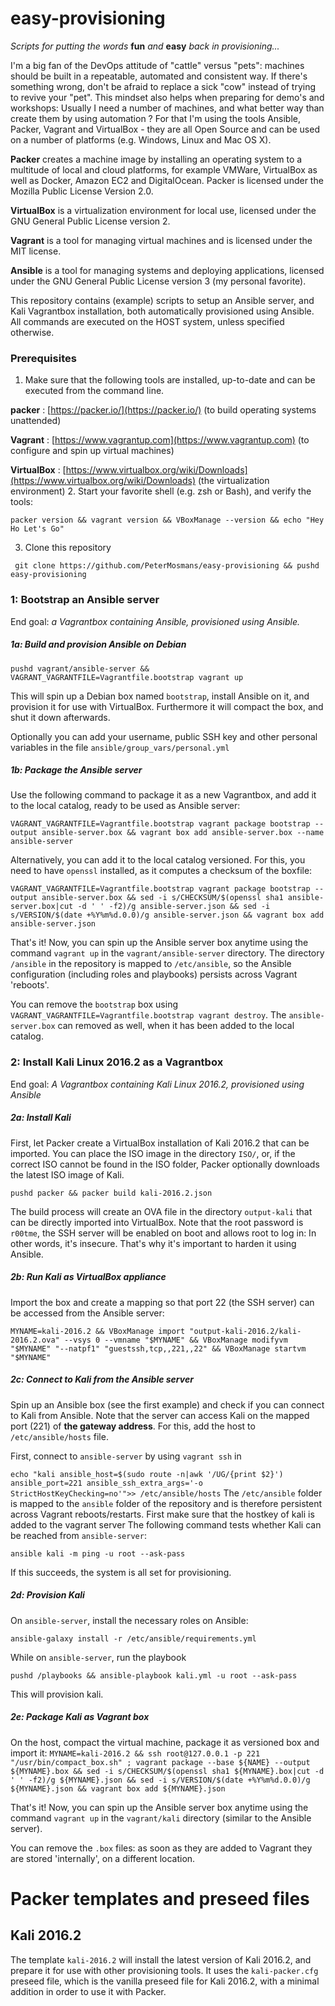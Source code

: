 # easy-provisioning

*Scripts for putting the words* **fun** *and* **easy** *back in provisioning...*


I'm a big fan of the DevOps attitude of "cattle" versus "pets": machines should be built in a repeatable, automated and consistent way. If there's something wrong, don't be afraid to replace a sick "cow" instead of trying to revive your "pet".
This mindset also helps when preparing for demo's and workshops: Usually I need a number of machines, and what better way than create them by using automation ? For that I'm using the tools Ansible, Packer, Vagrant and VirtualBox - they are all Open Source and can be used on a number of platforms (e.g. Windows, Linux and Mac OS X).

**Packer** creates a machine image by installing an operating system to a multitude of local and cloud platforms, for example VMWare, VirtualBox as well as Docker, Amazon EC2 and DigitalOcean. Packer is licensed under the Mozilla Public License Version 2.0.

**VirtualBox** is a virtualization environment for local use, licensed under the GNU General Public License version 2.

**Vagrant** is a tool for managing virtual machines and is licensed under the MIT license.

**Ansible** is a tool for managing systems and deploying applications, licensed under the GNU General Public License version 3 (my personal favorite).

This repository contains (example) scripts to setup an Ansible server, and Kali Vagrantbox installation, both automatically provisioned using Ansible. All commands are executed on the HOST system, unless specified otherwise.

### Prerequisites
1. Make sure that the following tools are installed, up-to-date and can be executed from the command line.

  **packer** : [https://packer.io/](https://packer.io/) (to build operating systems unattended)
  
  **Vagrant** : [https://www.vagrantup.com](https://www.vagrantup.com) (to configure and spin up virtual machines)
  
  **VirtualBox** : [https://www.virtualbox.org/wiki/Downloads](https://www.virtualbox.org/wiki/Downloads) (the virtualization environment)
2. Start your favorite shell (e.g. zsh or Bash), and verify the tools:

  `packer version && vagrant version && VBoxManage --version && echo "Hey Ho Let's Go"`

3. Clone this repository

  ` git clone https://github.com/PeterMosmans/easy-provisioning && pushd easy-provisioning`

### 1: Bootstrap an Ansible server
End goal: *a Vagrantbox containing Ansible, provisioned using Ansible.*

##### 1a: Build and provision Ansible on Debian
`pushd vagrant/ansible-server && VAGRANT_VAGRANTFILE=Vagrantfile.bootstrap vagrant up`

This will spin up a Debian box named `bootstrap`, install Ansible on it, and provision it for use with VirtualBox. Furthermore it will compact the box, and shut it down afterwards.

Optionally you can add your username, public SSH key and other personal variables in the file `ansible/group_vars/personal.yml`

##### 1b: Package the Ansible server
Use the following command to package it as a new Vagrantbox, and add it to the local catalog, ready to be used as Ansible server:

`VAGRANT_VAGRANTFILE=Vagrantfile.bootstrap vagrant package bootstrap --output ansible-server.box && vagrant box add ansible-server.box --name ansible-server`

Alternatively, you can add it to the local catalog versioned. For this, you need to have `openssl` installed, as it computes a checksum of the boxfile:

`VAGRANT_VAGRANTFILE=Vagrantfile.bootstrap vagrant package bootstrap --output ansible-server.box && sed -i s/CHECKSUM/$(openssl sha1 ansible-server.box|cut -d ' ' -f2)/g ansible-server.json && sed -i s/VERSION/$(date +%Y%m%d.0.0)/g ansible-server.json && vagrant box add ansible-server.json`


That's it! Now, you can spin up the Ansible server box anytime using the command
`vagrant up` in the `vagrant/ansible-server` directory. The directory `/ansible` in the repository is mapped to `/etc/ansible`, so the Ansible configuration (including roles and playbooks) persists across Vagrant 'reboots'.

You can remove the `bootstrap` box using `VAGRANT_VAGRANTFILE=Vagrantfile.bootstrap vagrant destroy`. The `ansible-server.box` can removed as well, when it has been added to the local catalog.

### 2: Install Kali Linux 2016.2 as a Vagrantbox
End goal: *A Vagrantbox containing Kali Linux 2016.2, provisioned using Ansible*

##### 2a: Install Kali
First, let Packer create a VirtualBox installation of Kali 2016.2 that can be imported. You can place the ISO image in the directory `ISO/`, or, if the correct ISO cannot be found in the ISO folder, Packer optionally downloads the latest ISO image of Kali.

`pushd packer && packer build kali-2016.2.json`

The build process will create an OVA file in the directory `output-kali` that can be directly imported into VirtualBox. Note that the root password is `r00tme`, the SSH server will be enabled on boot and allows root to log in: In other words, it's insecure. That's why it's important to harden it using Ansible.

##### 2b: Run Kali as VirtualBox appliance
Import the box and create a mapping so that port 22 (the SSH server) can be accessed from the Ansible server:

`MYNAME=kali-2016.2 && VBoxManage import "output-kali-2016.2/kali-2016.2.ova" --vsys 0 --vmname "$MYNAME" && VBoxManage modifyvm "$MYNAME" "--natpf1" "guestssh,tcp,,221,,22" && VBoxManage startvm "$MYNAME"`

##### 2c: Connect to Kali from the Ansible server
Spin up an Ansible box (see the first example) and check if you can connect to Kali from Ansible. Note that the server can access Kali on the mapped port (221) of **the gateway address**.
For this, add the host to `/etc/ansible/hosts` file.

First, connect to `ansible-server` by using `vagrant ssh` in 

`echo "kali ansible_host=$(sudo route -n|awk '/UG/{print $2}') ansible_port=221 ansible_ssh_extra_args='-o StrictHostKeyChecking=no'">> /etc/ansible/hosts`
The `/etc/ansible` folder is mapped to the `ansible` folder of the repository and is therefore persistent across Vagrant reboots/restarts.
First make sure that the hostkey of kali is added to the vagrant server
The following command tests whether Kali can be reached from `ansible-server`:


`ansible kali -m ping -u root --ask-pass`

If this succeeds, the system is all set for provisioning.

##### 2d: Provision Kali

On `ansible-server`, install the necessary roles on Ansible:

`ansible-galaxy install -r /etc/ansible/requirements.yml`

While on `ansible-server`, run the playbook

`pushd /playbooks && ansible-playbook kali.yml -u root --ask-pass`

This will provision kali.


##### 2e: Package Kali as Vagrant box

On the host, compact the virtual machine, package it as versioned box and import it:
`MYNAME=kali-2016.2 && ssh root@127.0.0.1 -p 221 "/usr/bin/compact_box.sh" ; vagrant package --base ${NAME} --output ${MYNAME}.box && sed -i s/CHECKSUM/$(openssl sha1 ${MYNAME}.box|cut -d ' ' -f2)/g ${MYNAME}.json && sed -i s/VERSION/$(date +%Y%m%d.0.0)/g ${MYNAME}.json && vagrant box add ${MYNAME}.json`

That's it! Now, you can spin up the Ansible server box anytime using the command
`vagrant up` in the `vagrant/kali` directory (similar to the Ansible server).

You can remove the `.box` files: as soon as they are added to Vagrant they are stored 'internally', on a different location.

# Packer templates and preseed files
## Kali 2016.2
The template `kali-2016.2` will install the latest version of Kali 2016.2, and prepare it for use with other provisioning tools. It uses the `kali-packer.cfg` preseed file, which is the vanilla preseed file for Kali 2016.2, with a minimal addition in order to use it with Packer.


